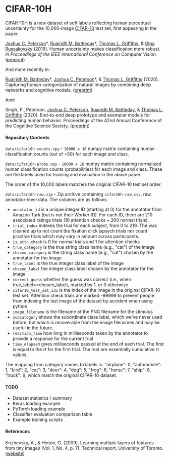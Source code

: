 # CIFAR-10H

CIFAR-10H is a new dataset of soft labels reflecting human perceptual uncertainty for the 10,000-image [CIFAR-10](https://www.cs.toronto.edu/~kriz/cifar.html) test set, first appearing in the paper:

[Joshua C. Peterson](https://twitter.com/joshuacpeterson)\*, [Ruairidh M. Battleday](https://ruairidh.mycpanel.princeton.edu/)\*, [Thomas L. Griffiths](http://cocosci.princeton.edu/tom/index.php), & [Olga Russakovsky](https://www.cs.princeton.edu/~olgarus/) (2019). Human uncertainty makes classification more robust.
*In Proceedings of the IEEE International Conference on Computer Vision.* ([preprint](https://arxiv.org/abs/1908.07086))

And more recently in:

[Ruairidh M. Battleday](https://ruairidh.mycpanel.princeton.edu/)\*, [Joshua C. Peterson](https://twitter.com/joshuacpeterson)\*, & [Thomas L. Griffiths](http://cocosci.princeton.edu/tom/index.php) (2020). Capturing human categorization of natural images by combining deep networks and cognitive models. ([preprint](https://arxiv.org/abs/1904.12690))

And:

Singh, P., Peterson, [Joshua C. Peterson](https://twitter.com/joshuacpeterson), [Ruairidh M. Battleday](https://ruairidh.mycpanel.princeton.edu/), & [Thomas L. Griffiths](http://cocosci.princeton.edu/tom/index.php) (2020). End-to-end deep prototype and exemplar models for predicting human behavior. Proceedings of the 42nd Annual Conference of the Cognitive Science Society. ([preprint](https://arxiv.org/abs/2007.08723))

#### Repository Contents

`data/cifar10h-counts.npy` - `10000 x 10` numpy matrix containing human classification counts (out of ~50) for each image and class.

`data/cifar10h-probs.npy` - `10000 x 10` numpy matrix containing normalized human classification counts (probabilities) for each image and class. These are the labels used for training and evaluation in the above paper.

The order of the 10,000 labels matches the original CIFAR-10 test set order.

`data/cifar10h-raw.zip` - Zip archive containing `cifar10h-raw.csv`, raw, annotator-level data. The columns are as follows:

* `annotator_id` is a unique integer ID (starting at 0) for the annotator from Amazon Turk (but is not their Worker ID). For each ID, there are 210 associated ratings trials (10 attention checks + 200 normal trials).
* `trial_index` indexes the trial for each subject, from 0 to 219. The was cleaned up to not count the fixation click jspsych trials nor count practice trials which may vary in amount across participants.
* `is_attn_check` is 0 for normal trials and 1 for attention checks
* `true_category` is the true string class name (e.g., "cat") of the image
* `chosen_category` is the string class name (e.g., "cat") chosen by the annotator for the image
* `true_label` is the true integer class label of the image
* `chosen_label` the integer class label chosen by the annotator for the image
* `correct_guess` whether the guess was correct (i.e., when true_label==chosen_label), marked by 1, or 0 otherwise
* `cifar10_test_set_idx` is the index of the image in the original CIFAR-10 test set. Attention check trials are marked -99999 to prevent people from indexing the last image of the dataset by accident when using python. 
* `image_filename` is the filename of the PNG filename for the stimulus
* `subcategory` shows the subordinate class label, which we've never used before, but which is recoverable from the image filenames and may be useful in the future.
* `reaction_time` how long in milliseconds taken by the annotator to provide a response for the current trial
* `time_elapsed` gives milliseconds passed at the end of each trial. The first is equal to the rt for the first trial. The rest are essentially cumulative rt values.

The mapping from category names to labels is: "airplane": 0, "automobile": 1, "bird": 2, "cat": 3, "deer": 4, "dog": 5, "frog": 6, "horse": 7, "ship": 8, "truck": 9, which match the original CIFAR-10 dataset.


#### TODO

* Dataset statistics / summary
* Keras loading example
* PyTorch loading example
* Classifier evaluation comparison table
* Example training scripts

#### References

Krizhevsky, A., & Hinton, G. (2009). Learning multiple layers of features from tiny images (Vol. 1, No. 4, p. 7). Technical report, University of Toronto. ([website](https://www.cs.toronto.edu/~kriz/cifar.html))
